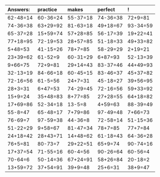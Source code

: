 | Answers: | practice | makes | perfect | ! |
| :--- | :--- | :--- | :--- | :--- |
| 62-48=14 | 60-36=24 | 55-37=18 | 74-36=38 | 72+9=81 | 
| 74-36=38 | 63+29=92 | 81-63=18 | 49+18=67 | 93-34=59 | 
| 65-37=28 | 15+59=74 | 57+28=85 | 56-17=39 | 19+22=41 | 
| 77+18=95 | 72-19=53 | 28+57=85 | 51-18=33 | 49+33=82 | 
| 5+48=53 | 41-15=26 | 78+7=85 | 58-29=29 | 2+19=21 | 
| 23+39=62 | 61-52=9 | 60-31=29 | 6+87=93 | 52-13=39 | 
| 9+66=75 | 72+9=81 | 29+14=43 | 83-37=46 | 44+49=93 | 
| 32-13=19 | 84-66=18 | 60-45=15 | 83-46=37 | 45+37=82 | 
| 72-16=56 | 61-5=56 | 24+7=31 | 45-18=27 | 39+56=95 | 
| 28+3=31 | 6+47=53 | 74-29=45 | 72-16=56 | 59+33=92 | 
| 15+9=24 | 35+48=83 | 8+77=85 | 27+28=55 | 64+18=82 | 
| 17+69=86 | 52-34=18 | 13-5=8 | 4+59=63 | 88-39=49 | 
| 55-8=47 | 65-48=17 | 7+79=86 | 97-49=48 | 7+66=73 | 
| 76-69=7 | 97-59=38 | 44-36=8 | 72-58=14 | 51-15=36 | 
| 51-22=29 | 9+58=67 | 81-47=34 | 78+7=85 | 77+7=84 | 
| 24+18=42 | 28+43=71 | 14+48=62 | 61-18=43 | 64-36=28 | 
| 76+5=81 | 80-73=7 | 29+22=51 | 65+9=74 | 90-74=16 | 
| 17+37=54 | 71-55=16 | 60-4=56 | 90-26=64 | 60-56=4 | 
| 70-64=6 | 50-14=36 | 67+24=91 | 58+26=84 | 20-18=2 | 
| 13+59=72 | 37+54=91 | 39+9=48 | 25+6=31 | 38+9=47 | 
